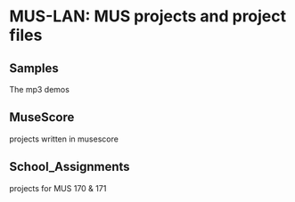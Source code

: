 # MUS-LAN: MUS projects and project files

## Samples
The mp3 demos

## MuseScore
projects written in musescore

## School_Assignments
projects for MUS 170 & 171


